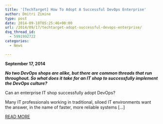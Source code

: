 ```yaml
---
title: '[TechTarget] How To Adopt A Successful DevOps Enterprise'
author: Dmitri Zimine
type: post
date: 2014-09-18T05:25:46+00:00
url: /2014/09/17/techtarget-adopt-successful-devops-enterprise/
dsq_thread_id:
  - 5991992722
categories:
  - News

---
```

**September 17, 2014**

_**No two DevOps shops are alike, but there are common threads that run throughout. So what does it take for an IT shop to successfully implement the DevOps culture?**_

Can an enterprise IT shop successfully adopt DevOps?

Many IT professionals working in traditional, siloed IT environments want the answer, in the name of faster, more reliable systems [&#8230;]

<a href="http://searchdatacenter.techtarget.com/feature/How-to-adopt-a-successful-DevOps-enterprise" target="_blank">READ MORE</a>